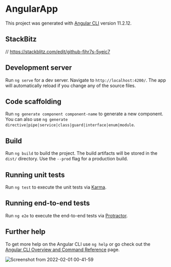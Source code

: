 # AngularApp

This project was generated with [Angular CLI](https://github.com/angular/angular-cli) version 11.2.12.

## StackBitz 
// https://stackblitz.com/edit/github-fjhr7s-5yeic7

## Development server

Run `ng serve` for a dev server. Navigate to `http://localhost:4200/`. The app will automatically reload if you change any of the source files.

## Code scaffolding

Run `ng generate component component-name` to generate a new component. You can also use `ng generate directive|pipe|service|class|guard|interface|enum|module`.

## Build

Run `ng build` to build the project. The build artifacts will be stored in the `dist/` directory. Use the `--prod` flag for a production build.

## Running unit tests

Run `ng test` to execute the unit tests via [Karma](https://karma-runner.github.io).

## Running end-to-end tests

Run `ng e2e` to execute the end-to-end tests via [Protractor](http://www.protractortest.org/).

## Further help

To get more help on the Angular CLI use `ng help` or go check out the [Angular CLI Overview and Command Reference](https://angular.io/cli) page.

![Screenshot from 2022-02-01 00-41-59](https://user-images.githubusercontent.com/46552218/151857256-af6d5909-4766-4655-b0d3-ae6ede23a595.png)

